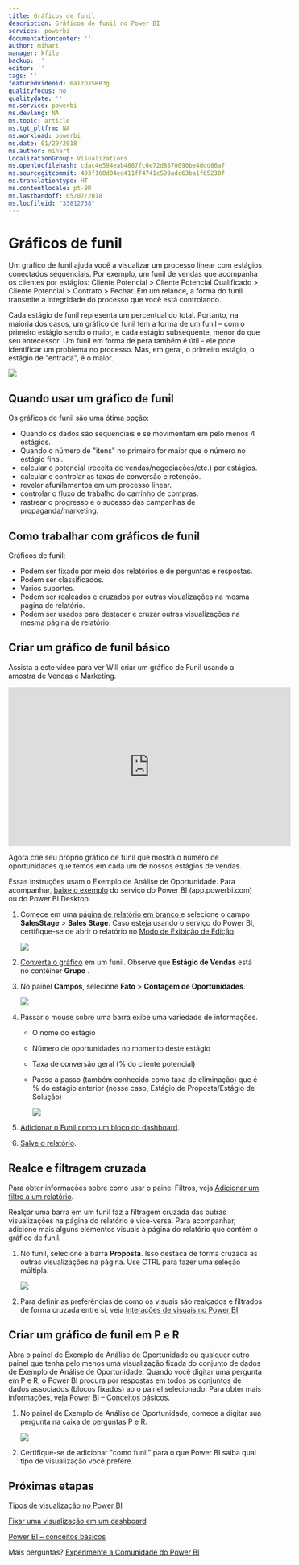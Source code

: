 ```yaml
---
title: Gráficos de funil
description: Gráficos de funil no Power BI
services: powerbi
documentationcenter: ''
author: mihart
manager: kfile
backup: ''
editor: ''
tags: ''
featuredvideoid: maTzOJSRB3g
qualityfocus: no
qualitydate: ''
ms.service: powerbi
ms.devlang: NA
ms.topic: article
ms.tgt_pltfrm: NA
ms.workload: powerbi
ms.date: 01/29/2018
ms.author: mihart
LocalizationGroup: Visualizations
ms.openlocfilehash: cdac4e594eab4887fc6e72d8870090be4ddd86a7
ms.sourcegitcommit: 493f160d04ed411ff4741c599adc63ba1f65230f
ms.translationtype: HT
ms.contentlocale: pt-BR
ms.lasthandoff: 05/07/2018
ms.locfileid: "33812738"
---
```

# <a name="funnel-charts"></a>Gráficos de funil
Um gráfico de funil ajuda você a visualizar um processo linear com estágios conectados sequenciais. Por exemplo, um funil de vendas que acompanha os clientes por estágios: Cliente Potencial \> Cliente Potencial Qualificado \> Cliente Potencial \> Contrato \> Fechar.  Em um relance, a forma do funil transmite a integridade do processo que você está controlando.

Cada estágio de funil representa um percentual do total. Portanto, na maioria dos casos, um gráfico de funil tem a forma de um funil – com o primeiro estágio sendo o maior, e cada estágio subsequente, menor do que seu antecessor.  Um funil em forma de pera também é útil - ele pode identificar um problema no processo.  Mas, em geral, o primeiro estágio, o estágio de "entrada", é o maior.

![](media/power-bi-visualization-funnel-charts/funnelplain.png)

## <a name="when-to-use-a-funnel-chart"></a>Quando usar um gráfico de funil
Os gráficos de funil são uma ótima opção:

* Quando os dados são sequenciais e se movimentam em pelo menos 4 estágios.
* Quando o número de "itens" no primeiro for maior que o número no estágio final.
* calcular o potencial (receita de vendas/negociações/etc.) por estágios.
* calcular e controlar as taxas de conversão e retenção.
* revelar afunilamentos em um processo linear.
* controlar o fluxo de trabalho do carrinho de compras.
* rastrear o progresso e o sucesso das campanhas de propaganda/marketing.

## <a name="working-with-funnel-charts"></a>Como trabalhar com gráficos de funil
Gráficos de funil:

* Podem ser fixado por meio dos relatórios e de perguntas e respostas.
* Podem ser classificados.
* Vários suportes.
* Podem ser realçados e cruzados por outras visualizações na mesma página de relatório.
* Podem ser usados para destacar e cruzar outras visualizações na mesma página de relatório.

## <a name="create-a-basic-funnel-chart"></a>Criar um gráfico de funil básico
Assista a este vídeo para ver Will criar um gráfico de Funil usando a amostra de Vendas e Marketing.

<iframe width="560" height="315" src="https://www.youtube.com/embed/qKRZPBnaUXM" frameborder="0" allow="autoplay; encrypted-media" allowfullscreen></iframe>


Agora crie seu próprio gráfico de funil que mostra o número de oportunidades que temos em cada um de nossos estágios de vendas.

Essas instruções usam o Exemplo de Análise de Oportunidade. Para acompanhar, [baixe o exemplo](sample-datasets.md) do serviço do Power BI (app.powerbi.com) ou do Power BI Desktop.   

1. Comece em uma [página de relatório em branco ](power-bi-report-add-page.md) e selecione o campo **SalesStage** \> **Sales Stage**. Caso esteja usando o serviço do Power BI, certifique-se de abrir o relatório no [Modo de Exibição de Edição](service-interact-with-a-report-in-editing-view.md).
   
    ![](media/power-bi-visualization-funnel-charts/funnelselectfield_new.png)
2. [Converta o gráfico](power-bi-report-change-visualization-type.md) em um funil. Observe que **Estágio de Vendas** está no contêiner **Grupo** . 
3. No painel **Campos**, selecione **Fato** \> **Contagem de Oportunidades**.
   
    ![](media/power-bi-visualization-funnel-charts/power-bi-funnel.png)
4. Passar o mouse sobre uma barra exibe uma variedade de informações.
   
   * O nome do estágio
   * Número de oportunidades no momento deste estágio
   * Taxa de conversão geral (% do cliente potencial) 
   * Passo a passo (também conhecido como taxa de eliminação) que é % do estágio anterior (nesse caso, Estágio de Proposta/Estágio de Solução)
     
     ![](media/power-bi-visualization-funnel-charts/funnelhover_new.png)
5. [Adicionar o Funil como um bloco do dashboard](service-dashboard-tiles.md). 
6. [Salve o relatório](service-report-save.md).

## <a name="highlighting-and-cross-filtering"></a>Realce e filtragem cruzada
Para obter informações sobre como usar o painel Filtros, veja [Adicionar um filtro a um relatório](power-bi-report-add-filter.md).

Realçar uma barra em um funil faz a filtragem cruzada das outras visualizações na página do relatório e vice-versa. Para acompanhar, adicione mais alguns elementos visuais à página do relatório que contém o gráfico de funil.

1. No funil, selecione a barra **Proposta**. Isso destaca de forma cruzada as outras visualizações na página. Use CTRL para fazer uma seleção múltipla.
   
   ![](media/power-bi-visualization-funnel-charts/funnelchartnoowl.gif)
2. Para definir as preferências de como os visuais são realçados e filtrados de forma cruzada entre si, veja [Interações de visuais no Power BI](service-reports-visual-interactions.md)

## <a name="create-a-funnel-chart-in-qa"></a>Criar um gráfico de funil em P e R
Abra o painel de Exemplo de Análise de Oportunidade ou qualquer outro painel que tenha pelo menos uma visualização fixada do conjunto de dados de Exemplo de Análise de Oportunidade.  Quando você digitar uma pergunta em P e R, o Power BI procura por respostas em todos os conjuntos de dados associados (blocos fixados) ao o painel selecionado. Para obter mais informações, veja [Power BI – Conceitos básicos](service-basic-concepts.md).

1. No painel de Exemplo de Análise de Oportunidade, comece a digitar sua pergunta na caixa de perguntas P e R.
   
   ![](media/power-bi-visualization-funnel-charts/funnelfromqna_new.png)
   
2. Certifique-se de adicionar "como funil" para o que Power BI saiba qual tipo de visualização você prefere.

## <a name="next-steps"></a>Próximas etapas
[Tipos de visualização no Power BI](power-bi-visualization-types-for-reports-and-q-and-a.md)

[Fixar uma visualização em um dashboard](service-dashboard-pin-tile-from-report.md)

[Power BI – conceitos básicos](service-basic-concepts.md)

Mais perguntas? [Experimente a Comunidade do Power BI](http://community.powerbi.com/)

